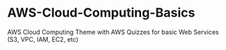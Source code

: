 # AWS-Cloud-Computing-Basics
AWS Cloud Computing Theme with AWS Quizzes for basic Web Services (S3, VPC, IAM, EC2, etc)
